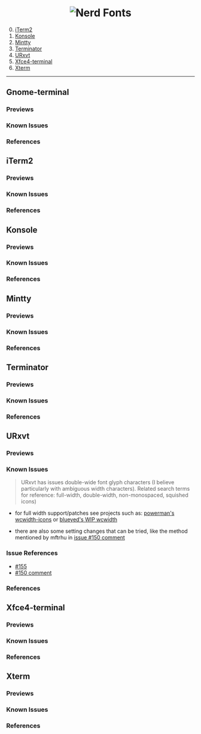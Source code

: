 <h1 align="center">
	<img src="https://raw.githubusercontent.com/ryanoasis/nerd-fonts/master/images/nerd-fonts-logo.png" alt="Nerd Fonts" />
</h1>


0. [iTerm2](#iterm2)
0. [Konsole](#konsole)
0. [Mintty](#mintty)
0. [Terminator](#terminator)
0. [URxvt](#urxvt)
0. [Xfce4-terminal](#xfce4-terminal)
0. [Xterm](#xterm)

---

## Gnome-terminal

### Previews
### Known Issues
### References

## iTerm2

### Previews
### Known Issues
### References

## Konsole

### Previews
### Known Issues
### References

## Mintty

### Previews
### Known Issues
### References

## Terminator

### Previews
### Known Issues
### References

## URxvt

### Previews
### Known Issues

> URxvt has issues double-wide font glyph characters (I believe particularly with ambiguous width characters). Related search terms for reference: full-width, double-width, non-monospaced, squished icons)

* for full width support/patches see projects such as: [powerman's wcwidth-icons](https://github.com/powerman/wcwidth-icons) or [blueyed's WIP wcwidth](https://github.com/blueyed/zzz-PKGBUILD-rxvt-unicode-wcwidthcallback)

* there are also some setting changes that can be tried, like the method mentioned by mftrhu in [issue #150 comment][issue-150-comment]

### Issue References

* [#155][issue-155]
* [#150 comment][issue-150]

### References

## Xfce4-terminal

### Previews
### Known Issues
### References

## Xterm

### Previews
### Known Issues
### References

[issue-150]:https://github.com/ryanoasis/nerd-fonts/issues/150
[issue-150-comment]:https://github.com/ryanoasis/nerd-fonts/issues/150#issuecomment-333877730
[issue-155]:https://github.com/ryanoasis/nerd-fonts/issues/155
